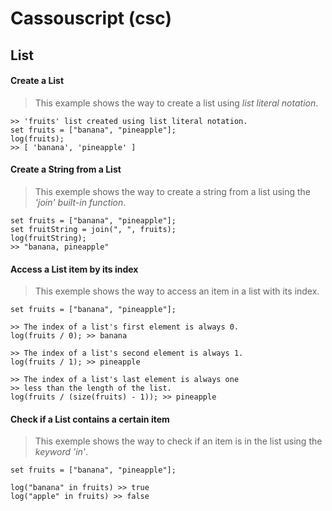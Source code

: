 # Cassouscript (csc)
 
## List

#### Create a List
> This example shows the way to create a list using *list literal notation*.
```
>> 'fruits' list created using list literal notation.
set fruits = ["banana", "pineapple"];
log(fruits);
>> [ 'banana', 'pineapple' ]
```

#### Create a String from a List
> This exemple shows the way to create a string from a list using the *'join' built-in function*.
```
set fruits = ["banana", "pineapple"];
set fruitString = join(", ", fruits);
log(fruitString);
>> "banana, pineapple"
```

#### Access a List item by its index
> This exemple shows the way to access an item in a list with its index.
```
set fruits = ["banana", "pineapple"];

>> The index of a list's first element is always 0.
log(fruits / 0); >> banana

>> The index of a list's second element is always 1.
log(fruits / 1); >> pineapple

>> The index of a list's last element is always one
>> less than the length of the list.
log(fruits / (size(fruits) - 1)); >> pineapple
```

#### Check if a List contains a certain item
> This exemple shows the way to check if an item is in the list using the *keyword 'in'*.
```
set fruits = ["banana", "pineapple"];

log("banana" in fruits) >> true
log("apple" in fruits) >> false
```
